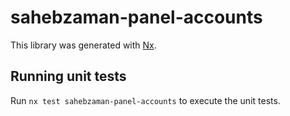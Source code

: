 # sahebzaman-panel-accounts

This library was generated with [Nx](https://nx.dev).

## Running unit tests

Run `nx test sahebzaman-panel-accounts` to execute the unit tests.
